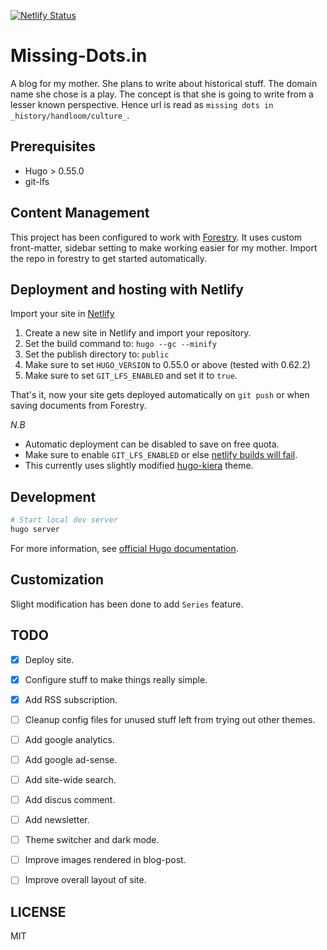 [![Netlify Status](https://api.netlify.com/api/v1/badges/30432a28-f73f-431d-94b8-3c19ee4b7761/deploy-status)](https://app.netlify.com/sites/practical-feynman-973618/deploys)
# Missing-Dots.in
A blog for my mother. She plans to write about historical stuff. The domain name she chose is a play. The concept is that she is going to write from a lesser known perspective. Hence url is read as `missing dots in _history/handloom/culture_`.

## Prerequisites

- Hugo > 0.55.0
- git-lfs

## Content Management

This project has been configured to work with [Forestry](https://forestry.io). It uses custom front-matter, sidebar setting to make working easier for my mother. Import the repo in forestry to get started automatically.

## Deployment and hosting with Netlify

Import your site in [Netlify](https://netlify.com)

1. Create a new site in Netlify and import your repository.
2. Set the build command to: `hugo --gc --minify`
3. Set the publish directory to: `public`
4. Make sure to set `HUGO_VERSION` to 0.55.0 or above (tested with 0.62.2)
5. Make sure to set `GIT_LFS_ENABLED` and set it to `true`.

That's it, now your site gets deployed automatically on `git push` or when saving documents from Forestry.

*N.B*
- Automatic deployment can be disabled to save on free quota.
- Make sure to enable `GIT_LFS_ENABLED` or else [netlify builds will fail](https://community.netlify.com/t/builds-fail-after-new-commit-to-git-lfs/1362).
- This currently uses slightly modified [hugo-kiera](https://themes.gohugo.io/theme/hugo-kiera/) theme.

## Development
```bash
# Start local dev server
hugo server
```
For more information, see [official Hugo documentation](https://gohugo.io/getting-started/).

## Customization
Slight modification has been done to add `Series` feature.

## TODO
- [x] Deploy site.  
- [x] Configure stuff to make things really simple.  
- [x] Add RSS subscription.  
- [ ] Cleanup config files for unused stuff left from trying out other themes.  
- [ ] Add google analytics.  
- [ ] Add google ad-sense.  
- [ ] Add site-wide search.  
- [ ] Add discus comment.  
- [ ] Add newsletter.  
- [ ] Theme switcher and dark mode.  
- [ ] Improve images rendered in blog-post.  
- [ ] Improve overall layout of site.  


## LICENSE
MIT
